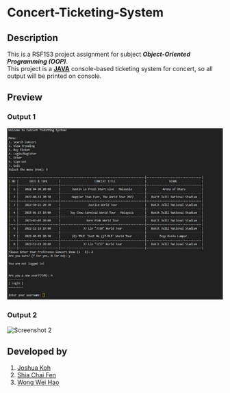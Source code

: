 # Concert-Ticketing-System

## Description

This is a RSF1S3 project assignment for subject **_Object-Oriented Programming (OOP)_**.  
This project is a **[JAVA](https://www.java.com/en/)** console-based ticketing system for concert, so all output will be printed on console.

## Preview

### Output 1   
![Screenshot 1](./screenshots/output_ss_1.jpg)  

### Output 2    
![Screenshot 2](#2.png)

## Developed by

1. [Joshua Koh](https://github.com/Joshuakme)
2. [Shia Chai Fen](https://github.com/Tiffany72)
3. [Wong Wei Hao](https://github.com/wongwh020216)
